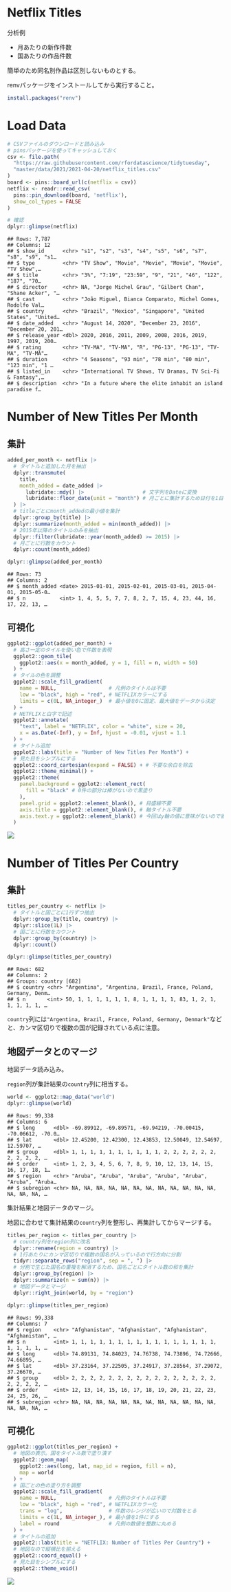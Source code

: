 Netflix Titles
================

分析例

  - 月あたりの新作件数
  - 国あたりの作品件数

簡単のため同名別作品は区別しないものとする。

renvパッケージをインストールしてから実行すること。

``` r
install.packages("renv")
```

# Load Data

``` r
# CSVファイルのダウンロードと読み込み
# pinsパッケージを使ってキャッシュしておく
csv <- file.path(
  "https://raw.githubusercontent.com/rfordatascience/tidytuesday",
  "master/data/2021/2021-04-20/netflix_titles.csv"
)
board <- pins::board_url(c(netflix = csv))
netflix <- readr::read_csv(
  pins::pin_download(board, 'netflix'),
  show_col_types = FALSE
)

# 確認
dplyr::glimpse(netflix)
```

    ## Rows: 7,787
    ## Columns: 12
    ## $ show_id      <chr> "s1", "s2", "s3", "s4", "s5", "s6", "s7", "s8", "s9", "s1…
    ## $ type         <chr> "TV Show", "Movie", "Movie", "Movie", "Movie", "TV Show",…
    ## $ title        <chr> "3%", "7:19", "23:59", "9", "21", "46", "122", "187", "70…
    ## $ director     <chr> NA, "Jorge Michel Grau", "Gilbert Chan", "Shane Acker", "…
    ## $ cast         <chr> "João Miguel, Bianca Comparato, Michel Gomes, Rodolfo Val…
    ## $ country      <chr> "Brazil", "Mexico", "Singapore", "United States", "United…
    ## $ date_added   <chr> "August 14, 2020", "December 23, 2016", "December 20, 201…
    ## $ release_year <dbl> 2020, 2016, 2011, 2009, 2008, 2016, 2019, 1997, 2019, 200…
    ## $ rating       <chr> "TV-MA", "TV-MA", "R", "PG-13", "PG-13", "TV-MA", "TV-MA"…
    ## $ duration     <chr> "4 Seasons", "93 min", "78 min", "80 min", "123 min", "1 …
    ## $ listed_in    <chr> "International TV Shows, TV Dramas, TV Sci-Fi & Fantasy",…
    ## $ description  <chr> "In a future where the elite inhabit an island paradise f…

# Number of New Titles Per Month

## 集計

``` r
added_per_month <- netflix |>
  # タイトルと追加した月を抽出
  dplyr::transmute(
    title,
    month_added = date_added |>
      lubridate::mdy() |>                   # 文字列をDateに変換
      lubridate::floor_date(unit = "month") # 月ごとに集計するため日付を1日に変更
  ) |>
  # titleごとにmonth_addedの最小値を集計
  dplyr::group_by(title) |>
  dplyr::summarize(month_added = min(month_added)) |>
  # 2015年以降のタイトルのみを抽出
  dplyr::filter(lubridate::year(month_added) >= 2015) |>
  # 月ごとに行数をカウント
  dplyr::count(month_added)

dplyr::glimpse(added_per_month)
```

    ## Rows: 73
    ## Columns: 2
    ## $ month_added <date> 2015-01-01, 2015-02-01, 2015-03-01, 2015-04-01, 2015-05-0…
    ## $ n           <int> 1, 4, 5, 5, 7, 7, 8, 2, 7, 15, 4, 23, 44, 16, 17, 22, 13, …

## 可視化

``` r
ggplot2::ggplot(added_per_month) +
  # 高さ一定のタイルを使い色で件数を表現
  ggplot2::geom_tile(
    ggplot2::aes(x = month_added, y = 1, fill = n, width = 50)
  ) +
  # タイルの色を調整
  ggplot2::scale_fill_gradient(
    name = NULL,                 # 凡例のタイトルは不要
    low = "black", high = "red", # NETFLIXカラーにする
    limits = c(0L, NA_integer_)  # 最小値を0に固定、最大値をデータから決定
  ) +
  # NETFLIXと白字で記述
  ggplot2::annotate(
    "text", label = "NETFLIX", color = "white", size = 20,
    x = as.Date(-Inf), y = Inf, hjust = -0.01, vjust = 1.1
  ) +
  # タイトル追加
  ggplot2::labs(title = "Number of New Titles Per Month") +
  # 見た目をシンプルにする
  ggplot2::coord_cartesian(expand = FALSE) + # 不要な余白を除去
  ggplot2::theme_minimal() +
  ggplot2::theme(
    panel.background = ggplot2::element_rect(
      fill = "black" # 0件の部分は棒がないので黒塗り
    ),
    panel.grid = ggplot2::element_blank(), # 目盛線不要
    axis.title = ggplot2::element_blank(), # 軸タイトル不要
    axis.text.y = ggplot2::element_blank() # 今回はy軸の値に意味がないので省略
  )
```

![](README_files/figure-gfm/monthly-1.png)<!-- -->

# Number of Titles Per Country

## 集計

``` r
titles_per_country <- netflix |>
  # タイトルと国ごとに1行ずつ抽出
  dplyr::group_by(title, country) |>
  dplyr::slice(1L) |>
  # 国ごとに行数をカウント
  dplyr::group_by(country) |>
  dplyr::count()

dplyr::glimpse(titles_per_country)
```

    ## Rows: 682
    ## Columns: 2
    ## Groups: country [682]
    ## $ country <chr> "Argentina", "Argentina, Brazil, France, Poland, Germany, Denm…
    ## $ n       <int> 50, 1, 1, 1, 1, 1, 1, 8, 1, 1, 1, 1, 83, 1, 2, 1, 1, 1, 1, 1, …

`country`列には`"Argentina, Brazil, France, Poland, Germany,
Denmark"`などと、カンマ区切りで複数の国が記録されている点に注意。

## 地図データとのマージ

地図データ読み込み。

`region`列が集計結果の`country`列に相当する。

``` r
world <- ggplot2::map_data("world")
dplyr::glimpse(world)
```

    ## Rows: 99,338
    ## Columns: 6
    ## $ long      <dbl> -69.89912, -69.89571, -69.94219, -70.00415, -70.06612, -70.0…
    ## $ lat       <dbl> 12.45200, 12.42300, 12.43853, 12.50049, 12.54697, 12.59707, …
    ## $ group     <dbl> 1, 1, 1, 1, 1, 1, 1, 1, 1, 1, 2, 2, 2, 2, 2, 2, 2, 2, 2, 2, …
    ## $ order     <int> 1, 2, 3, 4, 5, 6, 7, 8, 9, 10, 12, 13, 14, 15, 16, 17, 18, 1…
    ## $ region    <chr> "Aruba", "Aruba", "Aruba", "Aruba", "Aruba", "Aruba", "Aruba…
    ## $ subregion <chr> NA, NA, NA, NA, NA, NA, NA, NA, NA, NA, NA, NA, NA, NA, NA, …

集計結果と地図データのマージ。

地図に合わせて集計結果の`country`列を整形し、再集計してからマージする。

``` r
titles_per_region <- titles_per_country |>
  # country列をregion列に改名
  dplyr::rename(region = country) |>
  # 1行あたりにカンマ区切りで複数の国名が入っているので行方向に分割
  tidyr::separate_rows("region", sep = ", ") |>
  # 分割で生じた国名の重複を解消するため、国名ごとにタイトル数の和を集計
  dplyr::group_by(region) |>
  dplyr::summarize(n = sum(n)) |>
  # 地図データとマージ
  dplyr::right_join(world, by = "region")

dplyr::glimpse(titles_per_region)
```

    ## Rows: 99,338
    ## Columns: 7
    ## $ region    <chr> "Afghanistan", "Afghanistan", "Afghanistan", "Afghanistan", …
    ## $ n         <int> 1, 1, 1, 1, 1, 1, 1, 1, 1, 1, 1, 1, 1, 1, 1, 1, 1, 1, 1, 1, …
    ## $ long      <dbl> 74.89131, 74.84023, 74.76738, 74.73896, 74.72666, 74.66895, …
    ## $ lat       <dbl> 37.23164, 37.22505, 37.24917, 37.28564, 37.29072, 37.26670, …
    ## $ group     <dbl> 2, 2, 2, 2, 2, 2, 2, 2, 2, 2, 2, 2, 2, 2, 2, 2, 2, 2, 2, 2, …
    ## $ order     <int> 12, 13, 14, 15, 16, 17, 18, 19, 20, 21, 22, 23, 24, 25, 26, …
    ## $ subregion <chr> NA, NA, NA, NA, NA, NA, NA, NA, NA, NA, NA, NA, NA, NA, NA, …

## 可視化

``` r
ggplot2::ggplot(titles_per_region) +
  # 地図の表示。国をタイトル数で塗り潰す
  ggplot2::geom_map(
    ggplot2::aes(long, lat, map_id = region, fill = n),
    map = world
  ) +
  # 国ごとの色の塗り方を調整
  ggplot2::scale_fill_gradient(
    name = NULL,                 # 凡例のタイトルは不要
    low = "black", high = "red", # NETFLIXカラー化
    trans = "log",               # 件数のレンジが広いので対数をとる
    limits = c(1L, NA_integer_), # 最小値を1件にする
    label = round                # 凡例の数値を整数に丸める
  ) +
  # タイトルの追加
  ggplot2::labs(title = "NETFLIX: Number of Titles Per Country") +
  # 地図なので縦横比を揃える
  ggplot2::coord_equal() +
  # 見た目をシンプルにする
  ggplot2::theme_void()
```

![](README_files/figure-gfm/worldmap-1.png)<!-- -->

